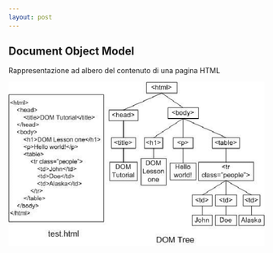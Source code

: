 ```yaml
---
layout: post
---
```


## Document Object Model
Rappresentazione ad albero del contenuto di una pagina HTML

![alt text](../images/DOM.png)
